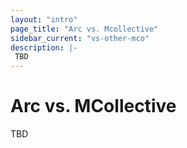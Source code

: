 ```yaml
---
layout: "intro"
page_title: "Arc vs. Mcollective"
sidebar_current: "vs-other-mco"
description: |-
 TBD
---
```


# Arc vs. MCollective 

 TBD

